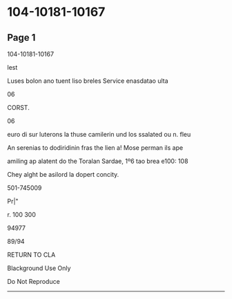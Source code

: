 # 104-10181-10167

## Page 1

104-10181-10167

lest

Luses bolon ano tuent liso breles Service enasdatao ulta

06

CORST.

06

euro di sur luterons la thuse camilerin und los ssalated ou n. fleu

An serenias to dodiridinin fras the lien a! Mose perman ils ape

amiling ap alatent do the Toralan Sardae, 1º6 tao brea e100: 108

Chey alght be asilord la dopert concity.

501-745009

Pr|"

r. 100 300

94977

89/94

RETURN TO CLA

Blackground Use Only

Do Not Reproduce

---

